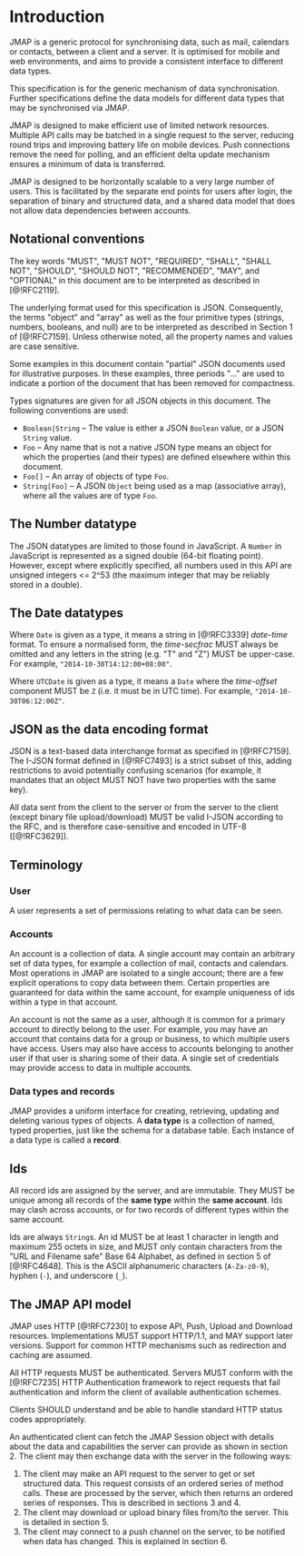 # Introduction

JMAP is a generic protocol for synchronising data, such as mail, calendars or contacts, between a client and a server. It is optimised for mobile and web environments, and aims to provide a consistent interface to different data types.

This specification is for the generic mechanism of data synchronisation. Further specifications define the data models for different data types that may be synchronised via JMAP.

JMAP is designed to make efficient use of limited network resources. Multiple API calls may be batched in a single request to the server, reducing round trips and improving battery life on mobile devices. Push connections remove the need for polling, and an efficient delta update mechanism ensures a minimum of data is transferred.

JMAP is designed to be horizontally scalable to a very large number of users. This is facilitated by the separate end points for users after login, the separation of binary and structured data, and a shared data model that does not allow data dependencies between accounts.

## Notational conventions

The key words "MUST", "MUST NOT", "REQUIRED", "SHALL", "SHALL NOT", "SHOULD", "SHOULD NOT", "RECOMMENDED", "MAY", and "OPTIONAL" in this document are to be interpreted as described in [@!RFC2119].

The underlying format used for this specification is JSON. Consequently, the terms "object" and "array" as well as the four primitive types (strings, numbers, booleans, and null) are to be interpreted as described in Section 1 of [@!RFC7159]. Unless otherwise noted, all the property names and values are case sensitive.

Some examples in this document contain "partial" JSON documents used for illustrative purposes.  In these examples, three periods "..." are used to indicate a portion of the document that has been removed for compactness.

Types signatures are given for all JSON objects in this document. The following conventions are used:

* `Boolean|String` – The value is either a JSON `Boolean` value, or a JSON `String` value.
* `Foo` – Any name that is not a native JSON type means an object for which the properties (and their types) are defined elsewhere within this document.
* `Foo[]` – An array of objects of type `Foo`.
* `String[Foo]` – A JSON `Object` being used as a map (associative array), where all the values are of type `Foo`.

## The Number datatype

The JSON datatypes are limited to those found in JavaScript. A `Number` in JavaScript is represented as a signed double (64-bit floating point). However, except where explicitly specified, all numbers used in this API are unsigned integers <= 2^53 (the maximum integer that may be reliably stored in a double).

## The Date datatypes

Where `Date` is given as a type, it means a string in [@!RFC3339] *date-time* format. To ensure a normalised form, the *time-secfrac* MUST always  be omitted and any letters in the string (e.g. "T" and "Z") MUST be upper-case. For example, `"2014-10-30T14:12:00+08:00"`.

Where `UTCDate` is given as a type, it means a `Date` where the *time-offset* component MUST be `Z` (i.e. it must be in UTC time). For example, `"2014-10-30T06:12:00Z"`.

## JSON as the data encoding format

JSON is a text-based data interchange format as specified in [@!RFC7159]. The I-JSON format defined in [@!RFC7493] is a strict subset of this, adding restrictions to avoid potentially confusing scenarios (for example, it mandates that an object MUST NOT have two properties with the same key).

All data sent from the client to the server or from the server to the client (except binary file upload/download) MUST be valid I-JSON according to the RFC, and is therefore case-sensitive and encoded in UTF-8 ([@!RFC3629]).

## Terminology

### User

A user represents a set of permissions relating to what data can be seen.

### Accounts

An account is a collection of data. A single account may contain an arbitrary set of data types, for example a collection of mail, contacts and calendars. Most operations in JMAP are isolated to a single account; there are a few explicit operations to copy data between them. Certain properties are guaranteed for data within the same account, for example uniqueness of ids within a type in that account.

An account is not the same as a user, although it is common for a primary account to directly belong to the user. For example, you may have an account that contains data for a group or business, to which multiple users have access. Users may also have access to accounts belonging to another user if that user is sharing some of their data. A single set of credentials may provide access to data in multiple accounts.

### Data types and records

JMAP provides a uniform interface for creating, retrieving, updating and deleting various types of objects. A **data type** is a collection of named, typed properties, just like the schema for a database table. Each instance of a data type is called a **record**.

## Ids

All record ids are assigned by the server, and are immutable. They MUST be unique among all records of the **same type** within the **same account**. Ids may clash across accounts, or for two records of different types within the same account.

Ids are always `String`s. An id MUST be at least 1 character in length and maximum 255 octets in size, and MUST only contain characters from the "URL and Filename safe" Base 64 Alphabet, as defined in section 5 of [@!RFC4648]. This is the ASCII alphanumeric characters (`A-Za-z0-9`), hyphen (`-`), and underscore (`_`).

## The JMAP API model

JMAP uses HTTP [@!RFC7230] to expose API, Push, Upload and Download resources. Implementations MUST support HTTP/1.1, and MAY support later versions. Support for common HTTP mechanisms such as redirection and caching are assumed.

All HTTP requests MUST be authenticated. Servers MUST conform with the [@!RFC7235] HTTP Authentication framework to reject requests that fail authentication and inform the client of available authentication schemes.

Clients SHOULD understand and be able to handle standard HTTP status codes appropriately.

An authenticated client can fetch the JMAP Session object with details about the data and capabilities the server can provide as shown in section 2. The client may then exchange data with the server in the following ways:

1. The client may make an API request to the server to get or set structured data. This request consists of an ordered series of method calls. These are processed by the server, which then returns an ordered series of responses. This is described in sections 3 and 4.
2. The client may download or upload binary files from/to the server. This is detailed in section 5.
3. The client may connect to a push channel on the server, to be notified when data has changed. This is explained in section 6.
